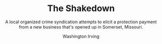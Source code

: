 ---
episodeKey: "03"
seasonKey: "02"
key: "0203"
title: "The Shakedown"
subtitle: "A local organized crime syndication attempts to elicit a protection payment from a new business that's opened up in Somerset, Missouri."
author: "Washington Irving"
img: "A Butcher's Knife"
genres: 
    - Evil
    - Bloodlove
    - Humanism
---